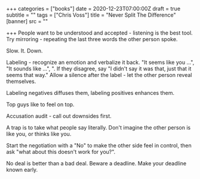 +++
categories = ["books"]
date = 2020-12-23T07:00:00Z
draft = true
subtitle = ""
tags = ["Chris Voss"]
title = "Never Split The Difference"
[banner]
src = ""

+++
People want to be understood and accepted - listening is the best tool. Try mirroring - repeating the last three words the other person spoke.

Slow. It. Down.

Labeling - recognize an emotion and verbalize it back. "It seems like you ...", "It sounds like ...", ". If they disagree, say "I didn't say it was that, just that it seems that way." Allow a silence after the label - let the other person reveal themselves.

Labeling negatives diffuses them, labeling positives enhances them.

Top guys like to feel on top. 

Accusation audit - call out downsides first.

A trap is to take what people say literally. Don't imagine the other person is like you, or thinks like you.

Start the negotiation with a "No" to make the other side feel in control, then ask "what about this doesn't work for you?". 

No deal is better than a bad deal. Beware a deadline. Make your deadline known early.
